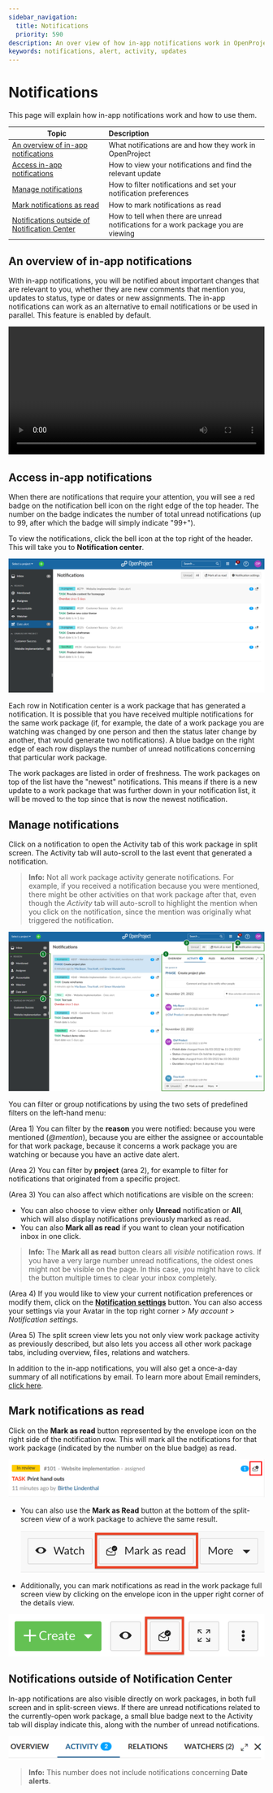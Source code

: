 ```yaml
---
sidebar_navigation:
  title: Notifications
  priority: 590
description: An over view of how in-app notifications work in OpenProject and how to manage them.
keywords: notifications, alert, activity, updates
---
```

# Notifications

This page will explain how in-app notifications work and how to use them.

| Topic                                                        | Description                                                  |
| ------------------------------------------------------------ | :----------------------------------------------------------- |
| [An overview of in-app notifications](#an-overview-of-in-app-notifications) | What notifications are and how they work in OpenProject      |
| [Access in-app notifications](#access-in-app-notifications)  | How to view your notifications and find the relevant update  |
| [Manage notifications](#manage-notifications)                | How to filter notifications and set your notification preferences |
| [Mark notifications as read](#mark-notifications-as-read)    | How to mark notifications as read                            |
| [Notifications outside of Notification Center](#notifications-outside-of-notification-center) | How to tell when there are unread notifications for a work package you are viewing |

## An overview of in-app notifications

With in-app notifications, you will be notified about important changes that are relevant to you, whether they are new comments that mention you, updates to status, type or dates or new assignments. The in-app notifications can work as an alternative to email notifications or be used in parallel. This feature is enabled by default.

<video src="https://openproject-docs.s3.eu-central-1.amazonaws.com/videos/OpenProject-In-app-notifications.mp4" type="video/mp4" controls="" style="width:100%"></video>

## Access in-app notifications

When there are notifications that require your attention, you will see a red badge on the notification bell icon on the right edge of the top header. The number on the badge indicates the number of total unread notifications (up to 99, after which the badge will simply indicate "99+").

To view the notifications, click the bell icon at the top right of the header.  This will take you to **Notification center**.

![A screenshot of the Notification center with a number of unread notifications](openproject-notification-center-inbox.png)

Each row in Notification center is a work package that has generated a notification. It is possible that you have received multiple notifications for the same work package (if, for example, the date of a work package you are watching was changed by one person and then the status later change by another, that would generate two notifications). A blue badge on the right edge of each row displays the number of unread notifications concerning that particular work package.

The work packages are listed in order of freshness. The work packages on top of the list have the "newest" notifications. This means if there is a new update to a work package that was further down in your notification list, it will be moved to the top since that is now the newest notification.

## Manage notifications

Click on a notification to open the Activity tab of this work package in split screen. The Activity tab will auto-scroll to the last event that generated a notification.

> **Info:** Not all work package activity generate notifications. For example, if you received a notification because you were mentioned, there might be other activities on that work package after that, even though the *Activity* tab will auto-scroll to highlight the mention when you click on the notification, since the mention was originally what triggered the notification.

![The different sections of Notification center highlighted with numbers 1 through 5](NotificationCenter-12.4-splitScreenView-structure.png)

You can filter or group notifications by using the two sets of predefined filters on the left-hand menu:

(Area 1) You can filter by the **reason** you were notified: because you were mentioned (*@mention*), because you are either the assignee or accountable for that work package, because it concerns a work package you are watching or because you have an active date alert.

(Area 2) You can filter by **project** (area 2), for example to filter for notifications that originated from a specific project.

(Area 3) You can also affect which notifications are visible on the screen:

- You can also choose to view either only **Unread** notification or **All**, which will also display notifications previously marked as read.
- You can also **Mark all as read** if you want to clean your notification inbox in one click.

> **Info:** The **Mark all as read** button clears all _visible_ notification rows. If you have a very large number unread notifications, the oldest ones might not be visible on the page. In this case, you might have to click the button multiple times to clear your inbox completely.

(Area 4) If you would like to view your current notification preferences or modify them, click on the [**Notification settings**](./notification-settings) button. You can also access your settings via your Avatar in the top right corner > *My account* > *Notification settings*.

(Area 5) The split screen view lets you not only view work package activity as previously described, but also lets you access all other work package tabs, including overview, files, relations and watchers.

In addition to the in-app notifications, you will also get a once-a-day summary of all notifications by email. To learn more about Email reminders, [click here](../../getting-started/my-account/#email-reminders).

## Mark notifications as read

Click on the **Mark as read** button represented by the envelope icon on the right side of the notification row. This will mark all the notifications for that work package (indicated by the number on the blue badge) as read.

![mark-as-read](mark-as-read.png)

- You can also use the **Mark as Read** button at the bottom of the split-screen view of a work package to achieve the same result.

  ![notifications-bottom-bar](notifications-bottom-bar-4292960.png)

- Additionally, you can mark notifications as read in the work package full screen view by clicking on the envelope icon in the upper right corner of the details view.

![notification-full-screen-view-work-package](notification-full-screen-view-work-package.png)

## 

## Notifications outside of Notification Center

In-app notifications are also visible directly on work packages, in both full screen and in split-screen views. If there are unread notifications related to the currently-open work package, a small blue badge next to the Activity tab will display indicate this, along with the number of unread notifications.

![notifications-activity-tab](notifications-activity-tab.png)

> **Info:** This number does not include notifications concerning **Date alerts**.
